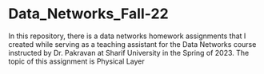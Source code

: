 # Data_Networks_Fall-22
In this repository, there is a data networks homework assignments that I created while serving as a teaching assistant for the Data Networks course instructed by Dr. Pakravan at Sharif University in the Spring of 2023.
The topic of this assignment is Physical Layer
